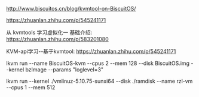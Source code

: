 http://www.biscuitos.cn/blog/kvmtool-on-BiscuitOS/

https://zhuanlan.zhihu.com/p/545241171

从 kvmtools 学习虚拟化一 基础介绍: https://zhuanlan.zhihu.com/p/583201080

KVM-api学习--基于kvmtool: https://zhuanlan.zhihu.com/p/545241171



lkvm run --name BiscuitOS-kvm --cpus 2 --mem 128 --disk BiscuitOS.img --kernel bzImage --params "loglevel=3"

lkvm run --kernel ./vmlinuz-5.10.75-sunxi64 --disk ./ramdisk --name rzl-vm --cpus 1 --mem 512



